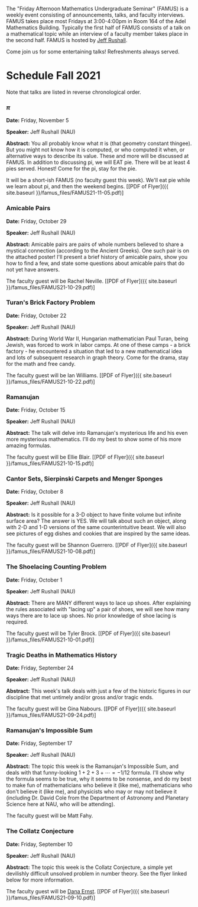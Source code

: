 The "Friday Afternoon Mathematics Undergraduate Seminar" (FAMUS) is a weekly event consisting of announcements, talks, and faculty interviews.  FAMUS takes place most Fridays at 3:00-4:00pm in Room 164 of the Adel Mathematics Building.  Typically the first half of FAMUS consists of a talk on a mathematical topic while an interview of a faculty member takes place in the second half. FAMUS is hosted by [Jeff Rushall](https://nau.edu/cefns/natsci/math/directory-full-time/rushall-jeff/).

Come join us for some entertaining talks!  Refreshments always served.

# Schedule Fall 2021 #

Note that talks are listed in reverse chronological order.

### $\pi$

**Date:** Friday, November 5

**Speaker:** Jeff Rushall (NAU)

**Abstract:** You all probably know what $\pi$ is (that geometry constant thingee).  But you might not know how it is computed, or who computed it when, or alternative ways to describe its value.  These and more will be discussed at FAMUS.  In addition to discussing pi, we will EAT pie.  There will be at least 4 pies served.  Honest!  Come for the pi, stay for the pie.  

It will be a short-ish FAMUS (no faculty guest this week).  We'll eat pie while we learn about pi, and then the weekend begins. [[PDF of Flyer]({{ site.baseurl }}/famus_files/FAMUS21-11-05.pdf)]

### Amicable Pairs

**Date:** Friday, October 29

**Speaker:** Jeff Rushall (NAU)

**Abstract:** Amicable pairs are pairs of whole numbers believed to share a mystical connection (according to the Ancient Greeks).  One such pair is on the attached poster!  I'll present a brief history of amicable pairs, show you how to find a few, and state some questions about amicable pairs that do not yet have answers.

The faculty guest will be Rachel Neville. [[PDF of Flyer]({{ site.baseurl }}/famus_files/FAMUS21-10-29.pdf)]


### Turan's Brick Factory Problem

**Date:** Friday, October 22

**Speaker:** Jeff Rushall (NAU)

**Abstract:** During World War II, Hungarian mathematician Paul Turan, being Jewish, was forced to work in labor camps.  At one of these camps - a brick factory - he encountered a situation that led to a new mathematical idea and lots of subsequent research in graph theory.  Come for the drama, stay for the math and
free candy.

The faculty guest will be Ian Williams. [[PDF of Flyer]({{ site.baseurl }}/famus_files/FAMUS21-10-22.pdf)]

### Ramanujan

**Date:** Friday, October 15

**Speaker:** Jeff Rushall (NAU)

**Abstract:** The talk will delve into Ramanujan's mysterious life and his even more mysterious mathematics.  I'll do my best to show some of his more amazing formulas.

The faculty guest will be Ellie Blair. [[PDF of Flyer]({{ site.baseurl }}/famus_files/FAMUS21-10-15.pdf)]

### Cantor Sets, Sierpinski Carpets and Menger Sponges

**Date:** Friday, October 8

**Speaker:** Jeff Rushall (NAU)

**Abstract:** Is it possible for a 3-D object to have finite volume but infinite surface area?  The answer is YES.  We will talk about such an object, along with 2-D and 1-D versions of the same counterintuitive beast.  We will also see pictures of egg dishes and cookies that are inspired by the same ideas.  

The faculty guest will be Shannon Guerrero. [[PDF of Flyer]({{ site.baseurl }}/famus_files/FAMUS21-10-08.pdf)]

### The Shoelacing Counting Problem

**Date:** Friday, October 1

**Speaker:** Jeff Rushall (NAU)

**Abstract:** There are MANY different ways to lace up shoes.  After explaining the rules associated with "lacing up" a pair of shoes, we will see how many ways there are  to lace up shoes.  No prior knowledge of shoe lacing is required.

The faculty guest will be Tyler Brock. [[PDF of Flyer]({{ site.baseurl }}/famus_files/FAMUS21-10-01.pdf)]

### Tragic Deaths in Mathematics History

**Date:** Friday, September 24

**Speaker:** Jeff Rushall (NAU)

**Abstract:** This week's talk deals with just a few of the historic figures in our discipline that met untimely and/or gross and/or tragic ends.

The faculty guest will be Gina Nabours. [[PDF of Flyer]({{ site.baseurl }}/famus_files/FAMUS21-09-24.pdf)]

### Ramanujan's Impossible Sum

**Date:** Friday, September 17

**Speaker:** Jeff Rushall (NAU)

**Abstract:** The topic this week is the Ramanujan's Impossible Sum, and deals with that funny-looking $1 + 2 + 3 + \cdots = -1/12$ formula.  I'll show why the formula seems to be true, why it seems to be nonsense, and do my best to make fun of mathematicians who believe it (like me), mathematicians who don't believe it (like me), and physicists who may or may not believe it (including Dr. David Cole from the Department of Astronomy and Planetary Science here at NAU, who will be attending).

The faculty guest will be Matt Fahy.

### The Collatz Conjecture

**Date:** Friday, September 10

**Speaker:** Jeff Rushall (NAU)

**Abstract:** The topic this week is the Collatz Conjecture, a simple yet devilishly difficult unsolved problem in number theory. See the flyer linked below for more information.

The faculty guest will be [Dana Ernst](http://danaernst.com).  [[PDF of Flyer]({{ site.baseurl }}/famus_files/FAMUS21-09-10.pdf)]
